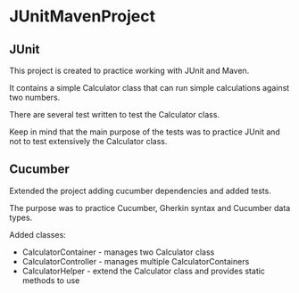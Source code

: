 JUnitMavenProject
=================

JUnit
-----
This project is created to practice working with JUnit and Maven.

It contains a simple Calculator class that can run simple calculations
against two numbers.

There are several test written to test the Calculator class.

Keep in mind that the main purpose of the tests was to practice JUnit
and not to test extensively the Calculator class.

Cucumber
--------

Extended the project adding cucumber dependencies and added tests.

The purpose was to practice Cucumber, 
Gherkin syntax and Cucumber data types.

Added classes:
- CalculatorContainer - manages two Calculator class
- CalculatorController - manages multiple CalculatorContainers
- CalculatorHelper - extend the Calculator class and provides static methods to use